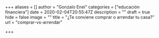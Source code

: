 +++
aliases = []
author = "Gonzalo Enei"
categories = ["educación financiera"]
date = 2020-02-04T20:55:47Z
description = ""
draft = true
hide = false
image = ""
title = "¿Te conviene comprar o arrendar tu casa?"
url = "comprar-vs-arrendar"

+++
